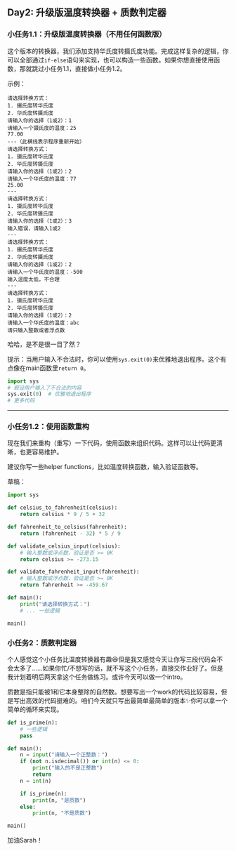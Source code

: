 ## Day2: 升级版温度转换器 + 质数判定器

### 小任务1.1：升级版温度转换器（不用任何函数版）

这个版本的转换器，我们添加支持华氏度转摄氏度功能。完成这样复杂的逻辑，你可以全部通过`if-else`语句来实现，也可以构造一些函数。如果你想直接使用函数，那就跳过小任务1.1，直接做小任务1.2。

示例：
```
请选择转换方式：
1. 摄氏度转华氏度
2. 华氏度转摄氏度
请输入你的选择（1或2）：1
请输入一个摄氏度的温度：25
77.00
---（此横线表示程序重新开始）
请选择转换方式：
1. 摄氏度转华氏度
2. 华氏度转摄氏度
请输入你的选择（1或2）：2
请输入一个华氏度的温度：77
25.00
---
请选择转换方式：
1. 摄氏度转华氏度
2. 华氏度转摄氏度
请输入你的选择（1或2）：3
输入错误，请输入1或2
---
请选择转换方式：
1. 摄氏度转华氏度
2. 华氏度转摄氏度
请输入你的选择（1或2）：2
请输入一个华氏度的温度：-500
输入温度太低，不合理
---
请选择转换方式：
1. 摄氏度转华氏度
2. 华氏度转摄氏度
请输入你的选择（1或2）：2
请输入一个华氏度的温度：abc
请只输入整数或者浮点数
```

哈哈，是不是很一目了然？

提示：当用户输入不合法时，你可以使用`sys.exit(0)`来优雅地退出程序。这个有点像在main函数里`return 0`。

```Python
import sys
# 假设用户输入了不合法的内容
sys.exit(0)  # 优雅地退出程序
# 更多代码
```

---

### 小任务1.2：使用函数重构
现在我们来重构（重写）一下代码，使用函数来组织代码。这样可以让代码更清晰，也更容易维护。

建议你写一些helper functions，比如温度转换函数，输入验证函数等。

草稿：

```Python
import sys

def celsius_to_fahrenheit(celsius):
    return celsius * 9 / 5 + 32

def fahrenheit_to_celsius(fahrenheit):
    return (fahrenheit - 32) * 5 / 9

def validate_celsius_input(celsius):
	# 输入整数或浮点数，验证是否 >= 0K
	return celsius >= -273.15

def validate_fahrenheit_input(fahrenheit):
	# 输入整数或浮点数，验证是否 >= 0K
	return fahrenheit >= -459.67

def main():
	print("请选择转换方式：")
	# ... 一些逻辑

main()
```

### 小任务2：质数判定器

个人感觉这个小任务比温度转换器有趣😆但是我又感觉今天让你写三段代码会不会太多了……如果你忙/不想写的话，就不写这个小任务，直接交作业好了。但是我计划着明后两天拿这个任务做练习。或许今天可以做一个intro。

质数是指只能被1和它本身整除的自然数。想要写出一个work的代码比较容易，但是写出高效的代码挺难的。咱们今天就只写出最简单最简单的版本✨你可以拿一个简单的循环来实现。

```Python
def is_prime(n):
	# 一些逻辑
	pass

def main():
	n = input("请输入一个正整数：")
	if (not n.isdecimal()) or int(n) <= 0:
		print("输入的不是正整数")
		return
	n = int(n)

	if is_prime(n):
		print(n, "是质数")
	else:
		print(n, "不是质数")

main()
```

加油Sarah！